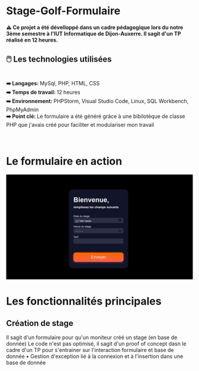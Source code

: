# Stage-Golf-Formulaire

<b> ⚠️ Ce projet a été dévelloppé dans un cadre pédagogique lors du notre 3ème semestre à l'IUT Informatique de Dijon-Auxerre.
Il sagit d'un TP réalisé en 12 heures. </b>

 
<h2> 🖱️ Les technologies utilisées </h2>
  </br>
<b> ➡️ Langages: </b> MySql, PHP, HTML, CSS <br/>
<b> ➡️ Temps de travail: </b> 12 heures <br/>
<b> ➡️ Environnement: </b> PHPStorm, Visual Studio Code, Linux, SQL Workbench, PhpMyAdmin <br/>
<b> ➡️ Point clé: </b> Le formulaire a été généré grâce à une bibilotèque de classe PHP que j'avais créé pour faciliter et modulariser mon travail
<br/>
<br/><br/>



# Le formulaire en action
<p align="center">
      <img src="Demo-Site.gif" width="800">
 </p>

# Les fonctionnalités principales

<h2> Création de stage </h2>
Il sagit d'un formulaire pour qu'un moniteur créé un stage (en base de donnée)
Le code n'est pas optimisé, il sagit d'un proof of concept dasn le cadre d'un TP pour s'entrainer sur l'interaction formulaire et base de donnée
• Gestion d'exception lié à la connexion et à l'insertion dans une base de donnée
